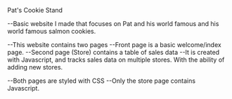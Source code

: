 Pat's Cookie Stand

--Basic website I made that focuses on Pat and his world famous
  and his world famous salmon cookies.

--This website contains two pages
  --Front page is a basic welcome/index page.
  --Second page (Store) contains a table of sales data
  --It is created with Javascript, and tracks sales data
    on multiple stores. With the ability of adding new stores.

--Both pages are styled with CSS
--Only the store page contains Javascript.
